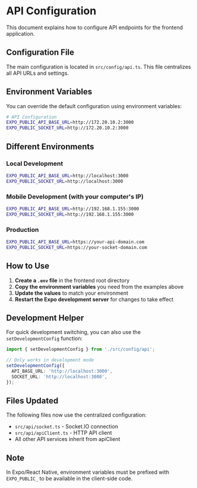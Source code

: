 # API Configuration

This document explains how to configure API endpoints for the frontend application.

## Configuration File

The main configuration is located in `src/config/api.ts`. This file centralizes all API URLs and settings.

## Environment Variables

You can override the default configuration using environment variables:

```bash
# API Configuration
EXPO_PUBLIC_API_BASE_URL=http://172.20.10.2:3000
EXPO_PUBLIC_SOCKET_URL=http://172.20.10.2:3000
```

## Different Environments

### Local Development
```bash
EXPO_PUBLIC_API_BASE_URL=http://localhost:3000
EXPO_PUBLIC_SOCKET_URL=http://localhost:3000
```

### Mobile Development (with your computer's IP)
```bash
EXPO_PUBLIC_API_BASE_URL=http://192.168.1.155:3000
EXPO_PUBLIC_SOCKET_URL=http://192.168.1.155:3000
```

### Production
```bash
EXPO_PUBLIC_API_BASE_URL=https://your-api-domain.com
EXPO_PUBLIC_SOCKET_URL=https://your-socket-domain.com
```

## How to Use

1. **Create a `.env` file** in the frontend root directory
2. **Copy the environment variables** you need from the examples above
3. **Update the values** to match your environment
4. **Restart the Expo development server** for changes to take effect

## Development Helper

For quick development switching, you can also use the `setDevelopmentConfig` function:

```typescript
import { setDevelopmentConfig } from './src/config/api';

// Only works in development mode
setDevelopmentConfig({
  API_BASE_URL: 'http://localhost:3000',
  SOCKET_URL: 'http://localhost:3000',
});
```

## Files Updated

The following files now use the centralized configuration:

- `src/api/socket.ts` - Socket.IO connection
- `src/api/apiClient.ts` - HTTP API client
- All other API services inherit from apiClient

## Note

In Expo/React Native, environment variables must be prefixed with `EXPO_PUBLIC_` to be available in the client-side code. 